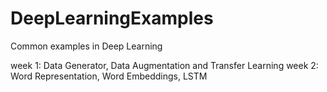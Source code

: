 # DeepLearningExamples
Common examples in Deep Learning

week 1: Data Generator, Data Augmentation and Transfer Learning
week 2: Word Representation, Word Embeddings, LSTM
